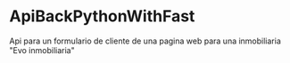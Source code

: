 # ApiBackPythonWithFast
Api para un formulario de cliente de una pagina web para una inmobiliaria "Evo inmobiliaria"
